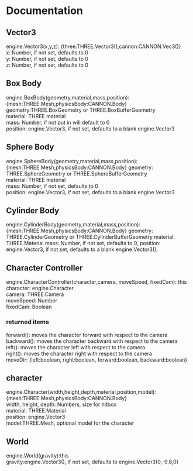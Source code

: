 # Documentation
## Vector3
engine.Vector3(x,y,z): {three:THREE.Vector3(),cannon:CANNON.Vec3()}  
x: Number, if not set, defaults to 0  
y: Number, if not set, defaults to 0  
z: Number, if not set, defaults to 0  
## Box Body
engine.BoxBody(geometry,material,mass,position): {mesh:THREE.Mesh,physicsBody:CANNON.Body}  
geometry:THREE.BoxGeometry or THREE.BoxBufferGeometry  
material: THREE material  
mass: Number, if not put in will default to 0  
position: engine.Vector3, if not set, defaults to a blank engine.Vector3
## Sphere Body
engine.SphereBody(geometry,material,mass,position): {mesh:THREE.Mesh,physicsBody:CANNON.Body}
geometry: THREE.SphereGeometry or THREE.SphereBufferGeometry  
material: THREE material  
mass: Number, if not set, defaults to 0  
position: engine.Vector3, if not set, defaults to a blank engine.Vector3
## Cylinder Body
engine.CylinderBody(geometry,material,mass,position): {mesh:THREE.Mesh,physicsBody:CANNON.Body}
geometry: THREE.CylinderGeometry or THREE.CylinderBufferGeometry
material: THREE.Material
mass: Number, if not set, defaults to 0,
position: engine.Vector3, if not set, defaults to a blank engine.Vector3();
## Character Controller
engine.CharacterController(character,camera, moveSpeed, fixedCam): this  
character: engine.Character  
camera: THREE.Camera  
moveSpeed: Number  
fixedCam: Boolean
### returned items
forward(): moves the character forward with respect to the camera  
backward(): moves the character backward with respect to the camera  
left(): moves the character left with respect to the camera  
right(): moves the character right with respect to the camera  
moveDir: {left:boolean, right:boolean, forward:boolean, backward:boolean}
## character
engine.Character(width,height,depth,material,position,model):{mesh:THREE.Mesh,physicsBody:CANNON.Body}  
width, height, depth: Numbers, size for hitbox  
material: THREE.Material  
position: engine.Vector3  
model:THREE.Mesh, optional model for the character
## World
engine.World(gravity):this  
gravity:engine.Vector3(), if not set, defaults to engine.Vector3(0,-9.8,0)
